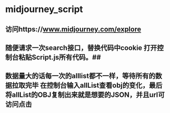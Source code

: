# midjourney_script

## 访问https://www.midjourney.com/explore ##
## 随便请求一次search接口，替换代码中cookie 打开控制台粘贴Script.js所有代码。##
## 数据量大的话每一次的alllist都不一样，等待所有的数据拉取完毕 在控制台输入allList查看obj的变化，最后将allList的OBJ复制出来就是想要的JSON，并且url可访问点击 ##

